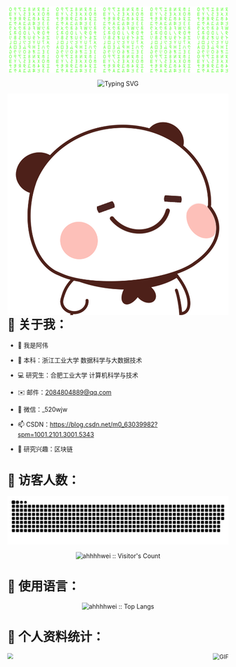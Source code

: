 ![Matrix SVG](./pic/matrix.svg)

<p align="center"><img src="https://readme-typing-svg.demolab.com/?lines=Hello!+I'm+ahwei.;I like saving the world." alt="Typing SVG" /></p>
<img align="right" alt="GIF" src="./pic/smile.gif" alt="smile" />

# 🤔 关于我：

- 👋  我是阿伟

- 🏫  本科：浙江工业大学 数据科学与大数据技术

- 💻  研究生：合肥工业大学 计算机科学与技术

- ✉️  邮件：2084804889@qq.com

- 💬  微信：_520wjw

- 📫  CSDN：https://blog.csdn.net/m0_63039982?spm=1001.2101.3001.5343

- 💞️  研究兴趣：区块链

# 👀 访客人数：

<picture>
  <source media="(prefers-color-scheme: dark)" srcset="https://raw.githubusercontent.com/ahhhhwei/ahhhhwei/output/github-contribution-grid-snake-dark.svg">
  <source media="(prefers-color-scheme: light)" srcset="https://raw.githubusercontent.com/ahhhhwei/ahhhhwei/output/github-contribution-grid-snake.svg">
  <img alt="github contribution grid snake animation" src="https://raw.githubusercontent.com/ahhhhwei/ahhhhwei/output/github-contribution-grid-snake.svg">
</picture>

<p align="center"><img src="https://profile-counter.glitch.me/{ahhhhwei}/count.svg" alt="ahhhhwei :: Visitor's Count" /></p>

# 🔣 使用语言：

<p align="center"><img src="https://github-readme-stats.vercel.app/api/top-langs/?username=ahhhhwei&langs_count=10&theme=tokyonight&layout=compact" alt="ahhhhwei :: Top Langs" /></p>

# 📝 个人资料统计：

<p><img align="left" img src="https://github-readme-stats.vercel.app/api?username=ahhhhwei&show_icons=true&line_height=45&theme=dracula&include_all_commits=true" style="zoom:80%;" /></p>
<p><img align="right" alt="GIF" src="https://media.giphy.com/media/iIqmM5tTjmpOB9mpbn/giphy.gif" style="zoom:93%;"  /></p>















 

